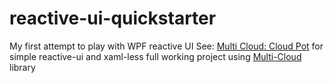 # reactive-ui-quickstarter
My first attempt to play with WPF reactive UI
See: [Multi Cloud: Cloud Pot](https://github.com/dvoaviarison/multi-cloud/tree/master/src/examples) for simple reactive-ui and xaml-less full working project using [Multi-Cloud](https://github.com/dvoaviarison/multi-cloud) library
